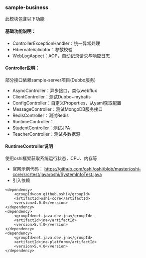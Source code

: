 ### sample-business
此模块包含以下功能

#### 基础功能说明：
- ControllerExceptionHandler：统一异常处理
- HibernateValidator：参数校验
- WebLogAspect：AOP，自动记录请求与响应日志

#### Controller说明：
部分接口依赖sample-server项目(Dubbo服务)
- AsyncController：异步接口，类似webflux
- ClientController：测试Dubbo+mybatis
- ConfigController：自定义Properties，从yaml获取配置
- MessageController：测试MongoDB服务接口
- RedisController：测试Redis
- RuntimeController：
- StudentController：测试JPA
- TeacherController：测试多数据源

#### RuntimeController说明
使用oshi框架获取系统运行状态，CPU、内存等 
- 官网示例代码： https://github.com/oshi/oshi/blob/master/oshi-core/src/test/java/oshi/SystemInfoTest.java
- 引入依赖
```
<dependency>
    <groupId>com.github.oshi</groupId>
    <artifactId>oshi-core</artifactId>
    <version>4.0.0</version>
</dependency>
<dependency>
    <groupId>net.java.dev.jna</groupId>
    <artifactId>jna</artifactId>
    <version>5.4.0</version>
</dependency>
<dependency>
    <groupId>net.java.dev.jna</groupId>
    <artifactId>jna-platform</artifactId>
    <version>5.4.0</version>
</dependency>
```